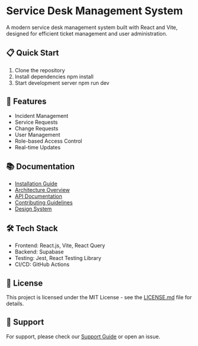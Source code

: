 # Service Desk Management System

A modern service desk management system built with React and Vite, designed for efficient ticket management and user administration.

## 📋 Quick Start

1. Clone the repository
2. Install dependencies
   npm install
3. Start development server
   npm run dev

## 🚀 Features

- Incident Management
- Service Requests
- Change Requests
- User Management
- Role-based Access Control
- Real-time Updates

## 📚 Documentation

- [Installation Guide](./docs/INSTALLATION.md)
- [Architecture Overview](./docs/ARCHITECTURE.md)
- [API Documentation](./docs/API.md)
- [Contributing Guidelines](./docs/CONTRIBUTING.md)
- [Design System](./docs/DESIGN_SYSTEM.md)

## 🛠 Tech Stack

- Frontend: React.js, Vite, React Query
- Backend: Supabase
- Testing: Jest, React Testing Library
- CI/CD: GitHub Actions

## 📄 License

This project is licensed under the MIT License - see the [LICENSE.md](LICENSE.md) file for details.

## 👥 Support

For support, please check our [Support Guide](./docs/SUPPORT.md) or open an issue.
